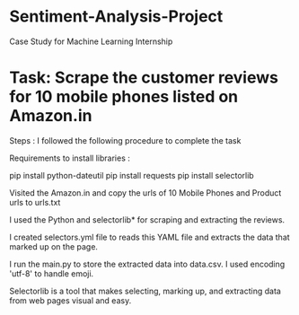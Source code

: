# Sentiment-Analysis-Project

Case Study for Machine Learning Internship

# Task: Scrape the customer reviews for 10 mobile phones listed on Amazon.in

Steps : I followed the following procedure to complete the task 

Requirements to install libraries :

pip install python-dateutil pip install requests pip install selectorlib

Visited the Amazon.in and copy the urls of 10 Mobile Phones and Product urls to urls.txt

I used the Python and selectorlib* for scraping and extracting the reviews.

I created selectors.yml file to reads this YAML file and extracts the data that marked up on the page.

I run the main.py to store the extracted data into data.csv. I used encoding 'utf-8' to handle emoji.

Selectorlib is a tool that makes selecting, marking up, and extracting data from web pages visual and easy.
